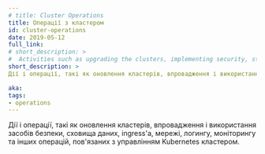 ```yaml
---
# title: Cluster Operations
title: Операції з кластером
id: cluster-operations
date: 2019-05-12
full_link:
# short_description: >
#  Activities such as upgrading the clusters, implementing security, storage, ingress, networking, logging and monitoring, and other operations involved in managing a Kubernetes cluster.
short_description: >
Дії і операції, такі як оновлення кластерів, впровадження і використання засобів безпеки, сховища даних, ingress'а, мережі, логингу, моніторингу та інших операцій, пов'язаних з управлінням Kubernetes кластером.

aka:
tags:
- operations
---
```

 <!-- Activities such as upgrading the clusters, implementing security, storage, ingress, networking, logging and monitoring, and other operations involved in managing a Kubernetes cluster. -->
Дії і операції, такі як оновлення кластерів, впровадження і використання засобів безпеки, сховища даних, ingress'а, мережі, логингу, моніторингу та інших операцій, пов'язаних з управлінням Kubernetes кластером.
